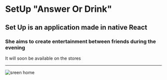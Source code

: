 # SetUp "Answer Or Drink"

## Set Up is an application made in native React

### She aims to create entertainment between friends during the evening

It will soon be available on the stores

---

![sreen home](https://github.com/JKS9/SetUpAnswerOrDrink/tree/master/src/asset/images/screen/home.png)